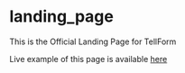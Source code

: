 # landing_page
This is the Official Landing Page for TellForm

Live example of this page is available [here](https://www.tellform.com)
